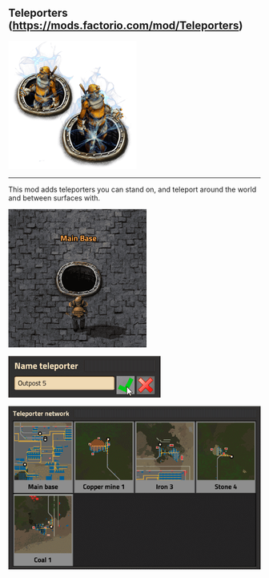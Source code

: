 ## Teleporters (https://mods.factorio.com/mod/Teleporters)

![](data/entities/teleporters/teleporter-technology.png)

--------------------------------------

This mod adds teleporters you can stand on, and teleport around the world and between surfaces with.

![](gallery/02.png)

![](gallery/03.png)

![](gallery/01.png)
